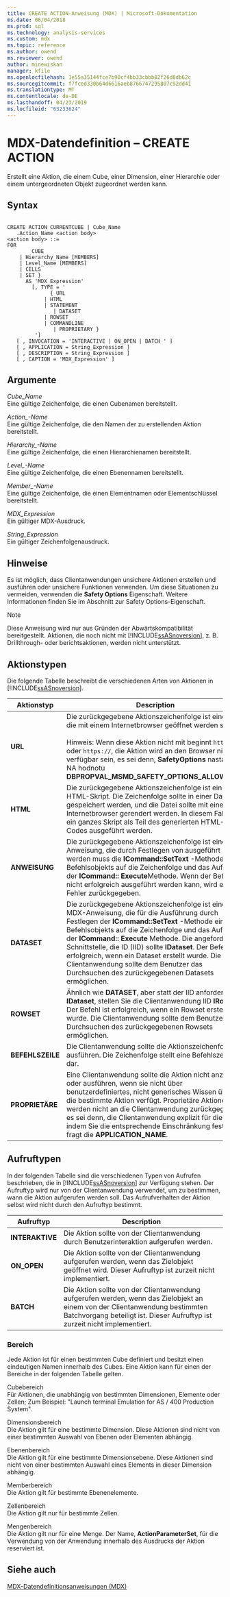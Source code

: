 ```yaml
---
title: CREATE ACTION-Anweisung (MDX) | Microsoft-Dokumentation
ms.date: 06/04/2018
ms.prod: sql
ms.technology: analysis-services
ms.custom: mdx
ms.topic: reference
ms.author: owend
ms.reviewer: owend
author: minewiskan
manager: kfile
ms.openlocfilehash: 1e55a35144fce7b90cf4bb33cbbb82f26d8db62c
ms.sourcegitcommit: f7fced330b64d6616aeb8766747295807c92dd41
ms.translationtype: MT
ms.contentlocale: de-DE
ms.lasthandoff: 04/23/2019
ms.locfileid: "63233624"
---
```

# <a name="mdx-data-definition---create-action"></a>MDX-Datendefinition – CREATE ACTION


  Erstellt eine Aktion, die einem Cube, einer Dimension, einer Hierarchie oder einem untergeordneten Objekt zugeordnet werden kann.  
  
## <a name="syntax"></a>Syntax  
  
```  
  
CREATE ACTION CURRENTCUBE | Cube_Name  
   .Action_Name <action body>  
<action body> ::=   
FOR   
        CUBE   
    | Hierarchy_Name [MEMBERS]   
    | Level_Name [MEMBERS]   
    | CELLS   
    | SET }   
      AS 'MDX_Expression'   
        [, TYPE = '  
              { URL   
            | HTML   
            | STATEMENT   
               | DATASET   
            | ROWSET   
            | COMMANDLINE   
               | PROPRIETARY }   
         ']  
   [ , INVOCATION = 'INTERACTIVE | ON_OPEN | BATCH ' ]  
   [ , APPLICATION = String_Expression ]  
   [ , DESCRIPTION = String_Expression ]  
   [ , CAPTION = 'MDX_Expression' ]  
```  
  
## <a name="arguments"></a>Argumente  
 *Cube_Name*  
 Eine gültige Zeichenfolge, die einen Cubenamen bereitstellt.  
  
 *Action_-Name*  
 Eine gültige Zeichenfolge, die den Namen der zu erstellenden Aktion bereitstellt.  
  
 *Hierarchy_-Name*  
 Eine gültige Zeichenfolge, die einen Hierarchienamen bereitstellt.  
  
 *Level_-Name*  
 Eine gültige Zeichenfolge, die einen Ebenennamen bereitstellt.  
  
 *Member_-Name*  
 Eine gültige Zeichenfolge, die einen Elementnamen oder Elementschlüssel bereitstellt.  
  
 *MDX_Expression*  
 Ein gültiger MDX-Ausdruck.  
  
 *String_Expression*  
 Ein gültiger Zeichenfolgenausdruck.  
  
## <a name="remarks"></a>Hinweise  
 Es ist möglich, dass Clientanwendungen unsichere Aktionen erstellen und ausführen oder unsichere Funktionen verwenden. Um diese Situationen zu vermeiden, verwenden die **Safety Options** Eigenschaft. Weitere Informationen finden Sie im Abschnitt zur Safety Options-Eigenschaft.  
  
> [!NOTE]  
>  Diese Anweisung wird nur aus Gründen der Abwärtskompatibilität bereitgestellt. Aktionen, die noch nicht mit [!INCLUDE[ssASnoversion](../includes/ssasnoversion-md.md)], z. B. Drillthrough- oder berichtsaktionen, werden nicht unterstützt.  
  
## <a name="action-types"></a>Aktionstypen  
 Die folgende Tabelle beschreibt die verschiedenen Arten von Aktionen in [!INCLUDE[ssASnoversion](../includes/ssasnoversion-md.md)].  
  
|Aktionstyp|Description|  
|-----------------|-----------------|  
|**URL**|Die zurückgegebene Aktionszeichenfolge ist eine URL, die mit einem Internetbrowser geöffnet werden sollte.<br /><br /> Hinweis: Wenn diese Aktion nicht mit beginnt `https://` oder `https://`, die Aktion wird an den Browser nicht verfügbar sein, es sei denn, **SafetyOptions** nastaven NA hodnotu **DBPROPVAL_MSMD_SAFETY_OPTIONS_ALLOW_ALL**.|  
|**HTML**|Die zurückgegebene Aktionszeichenfolge ist ein HTML-Skript. Die Zeichenfolge sollte in einer Datei gespeichert werden, und die Datei sollte mit einem Internetbrowser gerendert werden. In diesem Fall kann ein ganzes Skript als Teil des generierten HTML-Codes ausgeführt werden.|  
|**ANWEISUNG**|Die zurückgegebene Aktionszeichenfolge ist eine Anweisung, die durch Festlegen von ausgeführt werden muss die **ICommand::SetText** -Methode eines Befehlsobjekts auf die Zeichenfolge und das Aufrufen der **ICommand:: Execute**Methode. Wenn der Befehl nicht erfolgreich ausgeführt werden kann, wird ein Fehler zurückgegeben.|  
|**DATASET**|Die zurückgegebene Aktionszeichenfolge ist eine MDX-Anweisung, die für die Ausführung durch Festlegen der **ICommand::SetText** -Methode eines Befehlsobjekts auf die Zeichenfolge und das Aufrufen der **ICommand:: Execute** Methode. Die angeforderte Schnittstelle, die ID (IID) sollte **IDataset**. Der Befehl ist erfolgreich, wenn ein Dataset erstellt wurde. Die Clientanwendung sollte dem Benutzer das Durchsuchen des zurückgegebenen Datasets ermöglichen.|  
|**ROWSET**|Ähnlich wie **DATASET**, aber statt der IID anfordern **IDataset**, stellen Sie die Clientanwendung IID **IRowset**. Der Befehl ist erfolgreich, wenn ein Rowset erstellt wurde. Die Clientanwendung sollte dem Benutzer das Durchsuchen des zurückgegebenen Rowsets ermöglichen.|  
|**BEFEHLSZEILE**|Die Clientanwendung sollte die Aktionszeichenfolge ausführen. Die Zeichenfolge stellt eine Befehlszeile dar.|  
|**PROPRIETÄRE**|Eine Clientanwendung sollte die Aktion nicht anzeigen oder ausführen, wenn sie nicht über benutzerdefiniertes, nicht generisches Wissen über die bestimmte Aktion verfügt. Proprietäre Aktionen werden nicht an die Clientanwendung zurückgegeben, es sei denn, die Clientanwendung explizit für diese, indem Sie die entsprechende Einschränkung festlegen fragt die **APPLICATION_NAME**.|  
  
## <a name="invocation-types"></a>Aufruftypen  
 In der folgenden Tabelle sind die verschiedenen Typen von Aufrufen beschrieben, die in [!INCLUDE[ssASnoversion](../includes/ssasnoversion-md.md)] zur Verfügung stehen. Der Aufruftyp wird nur von der Clientanwendung verwendet, um zu bestimmen, wann die Aktion aufgerufen werden soll. Das Aufrufverhalten der Aktion selbst wird nicht durch den Aufruftyp bestimmt.  
  
|Aufruftyp|Description|  
|---------------------|-----------------|  
|**INTERAKTIVE**|Die Aktion sollte von der Clientanwendung durch Benutzerinteraktion aufgerufen werden.|  
|**ON_OPEN**|Die Aktion sollte von der Clientanwendung aufgerufen werden, wenn das Zielobjekt geöffnet wird. Dieser Aufruftyp ist zurzeit nicht implementiert.|  
|**BATCH**|Die Aktion sollte von der Clientanwendung aufgerufen werden, wenn das Zielobjekt an einem von der Clientanwendung bestimmten Batchvorgang beteiligt ist. Dieser Aufruftyp ist zurzeit nicht implementiert.|  
  
### <a name="scope"></a>Bereich  
 Jede Aktion ist für einen bestimmten Cube definiert und besitzt einen eindeutigen Namen innerhalb des Cubes. Eine Aktion kann für einen der Bereiche in der folgenden Tabelle gelten.  
  
 Cubebereich  
 Für Aktionen, die unabhängig von bestimmten Dimensionen, Elemente oder Zellen; Zum Beispiel: "Launch terminal Emulation for AS / 400 Production System".  
  
 Dimensionsbereich  
 Die Aktion gilt für eine bestimmte Dimension. Diese Aktionen sind nicht von einer bestimmten Auswahl von Ebenen oder Elementen abhängig.  
  
 Ebenenbereich  
 Die Aktion gilt für eine bestimmte Dimensionsebene. Diese Aktionen sind nicht von einer bestimmten Auswahl eines Elements in dieser Dimension abhängig.  
  
 Memberbereich  
 Die Aktion gilt für bestimmte Ebenenelemente.  
  
 Zellenbereich  
 Die Aktion gilt nur für bestimmte Zellen.  
  
 Mengenbereich  
 Die Aktion gilt nur für eine Menge. Der Name, **ActionParameterSet**, für die Verwendung von der Anwendung innerhalb des Ausdrucks der Aktion reserviert ist.  
  
## <a name="see-also"></a>Siehe auch  
 [MDX-Datendefinitionsanweisungen &#40;MDX&#41;](../mdx/mdx-data-definition-statements-mdx.md)  
  
  
